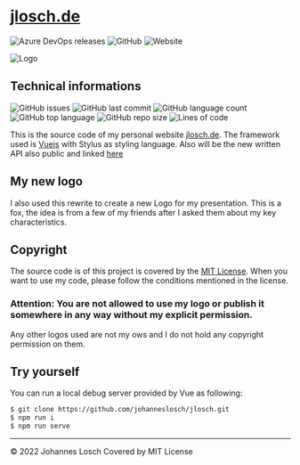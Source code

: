 # [jlosch.de](https://jlosch.de)

![Azure DevOps releases](https://img.shields.io/azure-devops/release/johanneslosch/2e12c7f1-c332-408c-a22c-adcf0909a09d/1/1)
![GitHub](https://img.shields.io/github/license/johanneslosch/jlosch)
![Website](https://img.shields.io/website?down_color=red&down_message=offline&up_color=green&up_message=online&url=https%3A%2F%2Fjlosch.de)

![Logo](https://s.jlosch.de/logo/logo_johanneslosch_nebeneinander.svg)

## Technical informations
![GitHub issues](https://img.shields.io/github/issues/johanneslosch/jlosch)
![GitHub last commit](https://img.shields.io/github/last-commit/johanneslosch/jlosch)
![GitHub language count](https://img.shields.io/github/languages/count/johanneslosch/jlosch)
![GitHub top language](https://img.shields.io/github/languages/top/johanneslosch/jlosch)
![GitHub repo size](https://img.shields.io/github/repo-size/johanneslosch/jlosch)
![Lines of code](https://img.shields.io/tokei/lines/github/johanneslosch/jlosch)

This is the source code of my personal website [jlosch.de](https://jlosch.de).
The framework used is [Vuejs](https://vuejs.org/) with Stylus as styling language.
Also will be the new written API also public and linked [here]()

## My new logo
I also used this rewrite to create a new Logo for my presentation.
This is a fox, the idea is from a few of my friends after I asked them about my key characteristics. 

## Copyright
The source code is of this project is covered by the [MIT License](https://github.com/johanneslosch/jlosch/blob/master/LICENSE.md). When you want to use my code, please follow the conditions mentioned in the license.

### **Attention: You are not allowed to use my logo or publish it somewhere in any way without my explicit permission.** 

Any other logos used are not my ows and I do not hold any copyright permission on them.

## Try yourself
You can run a local debug server provided by Vue as following:
```bash
$ git clone https://github.com/johanneslosch/jlosch.git
$ npm run i
$ npm run serve
```
---

© 2022 Johannes Losch
Covered by MIT License
